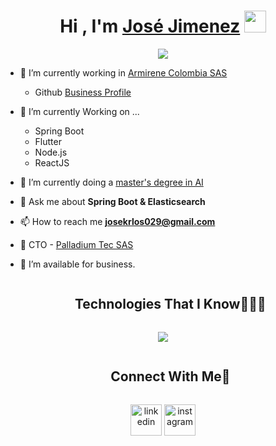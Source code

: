 <h1 align="center"><b>Hi , I'm <a href="https://www.linkedin.com/in/jose-carlos-jimenez-59885976/" target="blank">José Jimenez</a> </b><img src="https://media.giphy.com/media/hvRJCLFzcasrR4ia7z/giphy.gif" width="35"></h1>
<!--  -->
<p align="center">
  <a href="https://github.com/DenverCoder1/readme-typing-svg"><img src="https://readme-typing-svg.herokuapp.com?font=Time+New+Roman&color=F7F7F7&size=25&center=true&vCenter=true&width=600&height=100&lines=Teach+Lead,;Fullstack+Developer,;Mobile+Developer,;AI+Master+Student,;CTO+Palladium+TEC,;Active+Learner/Researcher,;Love+to+learn+new+stuffs..<3"></a>
</p>

- 🔭 I’m currently working in <a href="https://tuarmi.com/" target="blank">Armirene Colombia SAS</a>
  - Github <a href="https://github.com/Armirene-Jose-Jimenez/" target="blank">Business Profile </a>  

- 🌱 I’m currently Working on ...
  - Spring Boot
  - Flutter
  - Node.js
  - ReactJS

- 🌱 I’m currently doing a <a href="https://udavinci.edu.mx/maestrias-en-linea/maestria-en-inteligencia-artificial" target="blank">master's degree in AI</a>

- 💬 Ask me about **Spring Boot & Elasticsearch**

- 📫 How to reach me **josekrlos029@gmail.com**
  
- 🤝 CTO - <a href="https://palladiumdev.com" target="blank">Palladium Tec SAS</a>

- 🤝 I’m available for business.

<!--h1 without bottom border-->
<div id="user-content-toc">
  <ul align="center">
    <summary><h2 style="display: inline-block">Technologies That I Know👨🏻‍💻</h2></summary>
  </ul>
</div>
<!--tech stack icons-->
<p align="center">
  <a href="https://www.linkedin.com/in/jose-carlos-jimenez-59885976/">
    <img src="https://skillicons.dev/icons?i=aws,gcp,cloudflare,docker,kafka,rabbitmq,redis,java,kotlin,cs,dart,js,ts,php,dotnet,laravel,nestjs,react,angular,flutter,express,graphql,postgres,elasticsearch,mongodb,dynamodb,git,github,gitlab,bitbucket,bootstrap,css,androidstudio&perline=11" />
  </a>
</p>

<!-- Connect with me -->
<!--h2 without bottom border-->
<div id="user-content-toc">
  <ul align="center">
    <summary><h2 style="display: inline-block">Connect With Me🤝</h2></summary>
  </ul>
</div>

<!--icons and links-->
<p align="center">
<a href="https://www.linkedin.com/in/jose-carlos-jimenez-59885976/" target="blank"><img align="center" src="https://user-images.githubusercontent.com/88904952/234979284-68c11d7f-1acc-4f0c-ac78-044e1037d7b0.png" alt="linkedin" height="50" width="50" /></a>
<a href="https://www.instagram.com/josekrlosjimenz/" target="blank"><img align="center" src="https://user-images.githubusercontent.com/88904952/234981169-2dd1e58f-4b7e-468c-8213-034ba62156c3.png" alt="instagram" height="50" width="50" /></a>
</p>


<!--
**josekrlos029/josekrlos029** is a ✨ _special_ ✨ repository because its `README.md` (this file) appears on your GitHub profile.

Here are some ideas to get you started:

- 🔭 I’m currently working on ...
- 🌱 I’m currently learning ...
- 👯 I’m looking to collaborate on ...
- 🤔 I’m looking for help with ...
- 💬 Ask me about ...
- 📫 How to reach me: ...
- 😄 Pronouns: ...
- ⚡ Fun fact: ...
-->
